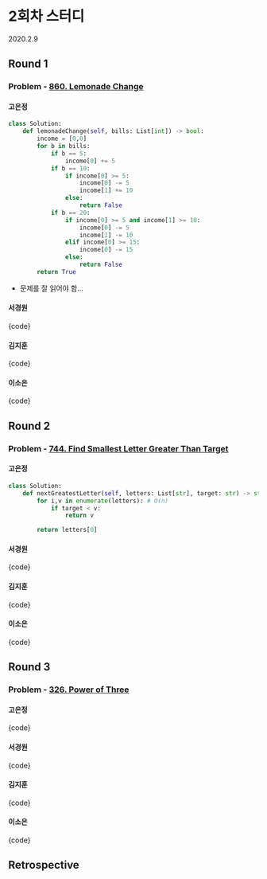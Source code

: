 # 2회차 스터디
2020.2.9

## Round 1
### Problem - [860. Lemonade Change](https://leetcode.com/problems/lemonade-change/)



#### 고은정

```python
class Solution:
    def lemonadeChange(self, bills: List[int]) -> bool:
        income = [0,0]
        for b in bills:
            if b == 5:
                income[0] += 5
            if b == 10:
                if income[0] >= 5:
                    income[0] -= 5
                    income[1] += 10
                else:
                    return False
            if b == 20:
                if income[0] >= 5 and income[1] >= 10:
                    income[0] -= 5
                    income[1] -= 10
                elif income[0] >= 15:
                    income[0] -= 15
                else:
                    return False
        return True
```
- 문제를 잘 읽어야 함...

#### 서경원
{code}

#### 김지훈

{code}

#### 이소은

{code}



## Round 2
### Problem - [744. Find Smallest Letter Greater Than Target](https://leetcode.com/problems/find-smallest-letter-greater-than-target/)


#### 고은정

```python
class Solution:
    def nextGreatestLetter(self, letters: List[str], target: str) -> str:
		for i,v in enumerate(letters): # O(n)
            if target < v:
                return v

        return letters[0]
```

#### 서경원
{code}

#### 김지훈
{code}

#### 이소은

{code}



## Round 3

### Problem - [326. Power of Three](https://leetcode.com/problems/power-of-three/)



#### 고은정

{code}

#### 서경원

{code}

#### 김지훈

{code}

#### 이소은

{code}



## Retrospective

